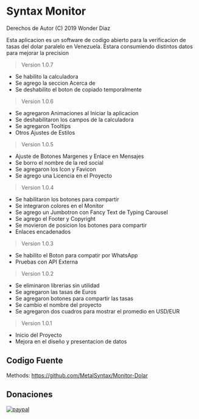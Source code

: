 # Syntax Monitor
Derechos de Autor (C) 2019 Wonder Diaz

Esta aplicacion es un software de codigo abierto para la verificacion de tasas del dolar paralelo en Venezuela. Estara consumiendo distintos datos para mejorar la precision
> Version 1.0.7
- Se habilito la calculadora
- Se agrego la seccion Acerca de
- Se deshabilito el boton de copiado temporalmente
> Version 1.0.6
- Se agregaron Animaciones al Iniciar la aplicacion
- Se deshabilitaron los campos de la calculadora
- Se agregaron Tooltips
- Otros Ajustes de Estilos
> Version 1.0.5
- Ajuste de Botones Margenes y Enlace en Mensajes
- Se borro el nombre de la red social
- Se agregaron los Icon y Favicon
- Se agrego una Licencia en el Proyecto
> Version 1.0.4
- Se habilitaron los botones para compartir
- Se integraron colores en el Monitor
- Se agrego un Jumbotron con Fancy Text de Typing Carousel
- Se agrego el Footer y Copyright
- Se movieron de posicion los botones para compartir
- Enlaces encadenados
> Version 1.0.3
- Se habilito el Boton para compatir por WhatsApp
- Pruebas con API Externa
> Version 1.0.2
- Se eliminaron librerias sin utilidad
- Se agregaron las tasas de Euros
- Se agregaron botones para compartir las tasas
- Se cambio el nombre del proyecto
- Se agregaron dos cuadros para mostrar el promedio en USD/EUR
> Version 1.0.1
- Inicio del Proyecto
- Mejora en el diseño y presentacion de datos

## Codigo Fuente

Methods: https://github.com/MetalSyntax/Monitor-Dolar

## Donaciones

[![paypal](https://www.paypalobjects.com/en_US/i/btn/btn_donateCC_LG.gif)](paypal.me/MetalSyntax)
